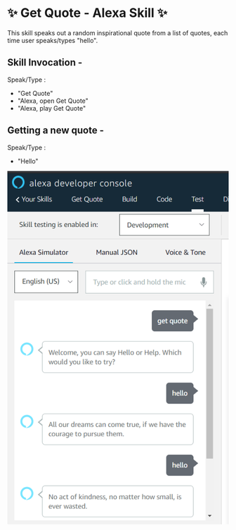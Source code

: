 # ✨ Get Quote - Alexa Skill ✨ 
This skill speaks out a random inspirational quote from a list of quotes, each time user speaks/types "hello".

## **Skill Invocation -**
Speak/Type :
- "Get Quote"
- "Alexa, open Get Quote"
- "Alexa, play Get Quote"

## **Getting a new quote -**
Speak/Type :
- "Hello"

![Get Quote Skill](Get_Quote_Skill.png)